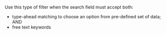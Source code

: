 Use this type of filter when the search field must accept both:
- type-ahead matching to choose an option from pre-defined set of data; AND
- free text keywords
